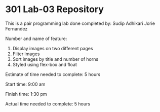 # 301 Lab-03 Repository

This is a pair programming lab done completed by:
Sudip Adhikari
Jorie Fernandez

Number and name of feature:
1. Display images on two different pages
2. Filter images
3. Sort images by title and number of horns
4. Styled using flex-box and float

Estimate of time needed to complete: 5 hours

Start time: 9:00 am

Finish time: 1:30 pm

Actual time needed to complete: 5 hours
